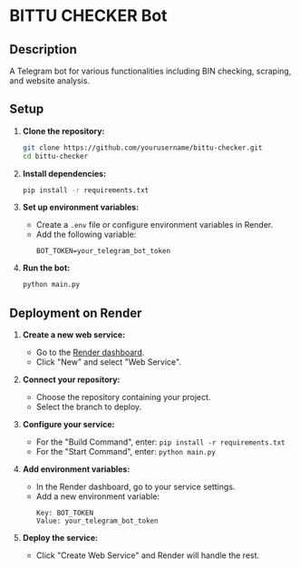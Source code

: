 # BITTU CHECKER Bot

## Description
A Telegram bot for various functionalities including BIN checking, scraping, and website analysis.

## Setup

1. **Clone the repository:**
    ```sh
    git clone https://github.com/yourusername/bittu-checker.git
    cd bittu-checker
    ```

2. **Install dependencies:**
    ```sh
    pip install -r requirements.txt
    ```

3. **Set up environment variables:**
    - Create a `.env` file or configure environment variables in Render.
    - Add the following variable:
      ```
      BOT_TOKEN=your_telegram_bot_token
      ```

4. **Run the bot:**
    ```sh
    python main.py
    ```

## Deployment on Render

1. **Create a new web service:**
    - Go to the [Render dashboard](https://dashboard.render.com/).
    - Click "New" and select "Web Service".

2. **Connect your repository:**
    - Choose the repository containing your project.
    - Select the branch to deploy.

3. **Configure your service:**
    - For the "Build Command", enter: `pip install -r requirements.txt`
    - For the "Start Command", enter: `python main.py`

4. **Add environment variables:**
    - In the Render dashboard, go to your service settings.
    - Add a new environment variable:
      ```
      Key: BOT_TOKEN
      Value: your_telegram_bot_token
      ```

5. **Deploy the service:**
    - Click "Create Web Service" and Render will handle the rest.
